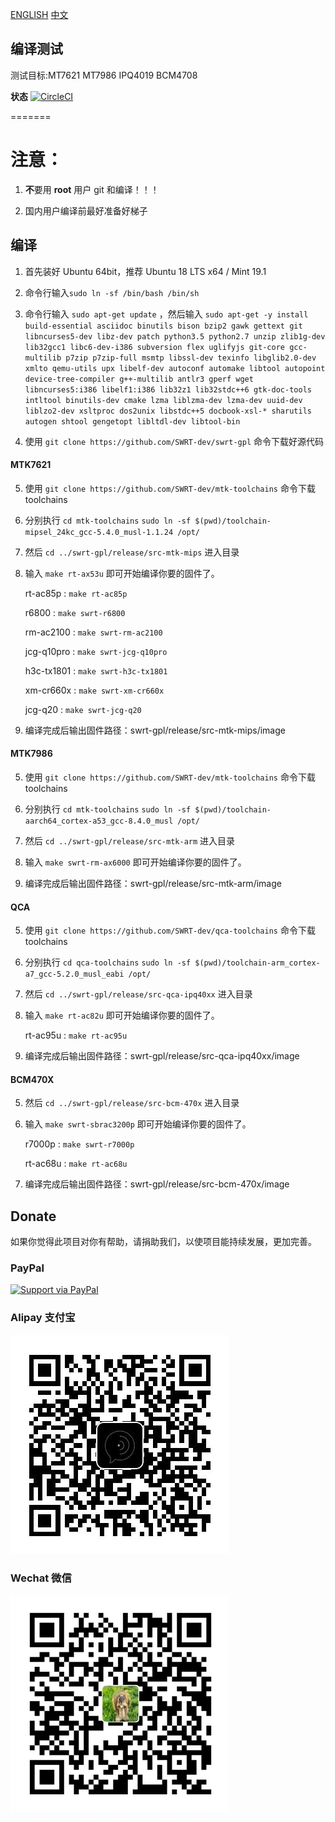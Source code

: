 
[ENGLISH](README_en.md) [中文](README.md)

## 编译测试

测试目标:MT7621 MT7986 IPQ4019 BCM4708

**状态** [![CircleCI](https://dl.circleci.com/status-badge/img/gh/SWRT-dev/swrt-gpl/tree/master.svg?style=svg)](https://dl.circleci.com/status-badge/redirect/gh/SWRT-dev/swrt-gpl/tree/master)

=======

注意：
======

1. **不**要用 **root** 用户 git 和编译！！！

2. 国内用户编译前最好准备好梯子

## 编译

1. 首先装好 Ubuntu 64bit，推荐  Ubuntu  18 LTS x64 /  Mint 19.1

2. 命令行输入`sudo ln -sf /bin/bash /bin/sh`

3. 命令行输入 `sudo apt-get update` ，然后输入
   `sudo apt-get -y install build-essential asciidoc binutils bison bzip2 gawk gettext git libncurses5-dev libz-dev patch python3.5 python2.7 unzip zlib1g-dev lib32gcc1 libc6-dev-i386 subversion flex uglifyjs git-core gcc-multilib p7zip p7zip-full msmtp libssl-dev texinfo libglib2.0-dev xmlto qemu-utils upx libelf-dev autoconf automake libtool autopoint device-tree-compiler g++-multilib antlr3 gperf wget libncurses5:i386 libelf1:i386 lib32z1 lib32stdc++6 gtk-doc-tools intltool binutils-dev cmake lzma liblzma-dev lzma-dev uuid-dev liblzo2-dev xsltproc dos2unix libstdc++5 docbook-xsl-* sharutils autogen shtool gengetopt libltdl-dev libtool-bin`

4. 使用 `git clone https://github.com/SWRT-dev/swrt-gpl` 命令下载好源代码
   
#### MTK7621

5. 使用 `git clone https://github.com/SWRT-dev/mtk-toolchains` 命令下载toolchains

6. 分别执行 `cd mtk-toolchains`
   `sudo ln -sf $(pwd)/toolchain-mipsel_24kc_gcc-5.4.0_musl-1.1.24 /opt/`

7. 然后 `cd ../swrt-gpl/release/src-mtk-mips` 进入目录

8. 输入 `make rt-ax53u` 即可开始编译你要的固件了。
   
   rt-ac85p : `make rt-ac85p`
   
   r6800 : `make swrt-r6800`
   
   rm-ac2100 : `make swrt-rm-ac2100`
   
   jcg-q10pro : `make swrt-jcg-q10pro`
   
   h3c-tx1801 : `make swrt-h3c-tx1801`

   xm-cr660x : `make swrt-xm-cr660x`

   jcg-q20 : `make swrt-jcg-q20`

9. 编译完成后输出固件路径：swrt-gpl/release/src-mtk-mips/image

#### MTK7986

5. 使用 `git clone https://github.com/SWRT-dev/mtk-toolchains` 命令下载toolchains

6. 分别执行 `cd mtk-toolchains`
   `sudo ln -sf $(pwd)/toolchain-aarch64_cortex-a53_gcc-8.4.0_musl /opt/`

7. 然后 `cd ../swrt-gpl/release/src-mtk-arm` 进入目录

8. 输入 `make swrt-rm-ax6000` 即可开始编译你要的固件了。

9. 编译完成后输出固件路径：swrt-gpl/release/src-mtk-arm/image

#### QCA

5. 使用 `git clone https://github.com/SWRT-dev/qca-toolchains` 命令下载toolchains

6. 分别执行 `cd qca-toolchains`
	`sudo ln -sf $(pwd)/toolchain-arm_cortex-a7_gcc-5.2.0_musl_eabi /opt/`

7. 然后 `cd ../swrt-gpl/release/src-qca-ipq40xx` 进入目录

8. 输入 `make rt-ac82u` 即可开始编译你要的固件了。

	rt-ac95u : `make rt-ac95u`

9. 编译完成后输出固件路径：swrt-gpl/release/src-qca-ipq40xx/image


#### BCM470X

5. 然后 `cd ../swrt-gpl/release/src-bcm-470x` 进入目录

6. 输入 `make swrt-sbrac3200p` 即可开始编译你要的固件了。

	r7000p : `make swrt-r7000p`

	rt-ac68u : `make rt-ac68u`

7. 编译完成后输出固件路径：swrt-gpl/release/src-bcm-470x/image

## Donate

如果你觉得此项目对你有帮助，请捐助我们，以使项目能持续发展，更加完善。

### PayPal

[![Support via PayPal](https://cdn.rawgit.com/twolfson/paypal-github-button/1.0.0/dist/button.svg)](https://paypal.me/paldier9/)

### Alipay 支付宝

![alipay](doc/alipay_donate.jpg)

### Wechat 微信

![wechat](doc/wechat_donate.jpg)



